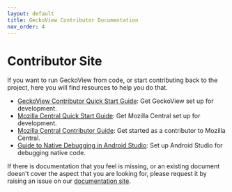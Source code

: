```yaml
---
layout: default
title: GeckoView Contributor Documentation
nav_order: 4
---
```


# Contributor Site

If you want to run GeckoView from code, or start contributing back to the project, here you will find resources to help you do that.

- [GeckoView Contributor Quick Start Guide](geckoview-quick-start): Get GeckoView set up for development.
- [Mozilla Central Quick Start Guide](mc-quick-start):
Get Mozilla Central set up for development.
- [Mozilla Central Contributor Guide](contributing-to-mc):
Get started as a contributor to Mozilla Central.
- [Guide to Native Debugging in Android Studio](native-debugging):
Set up Android Studio for debugging native code.

If there is documentation that you feel is missing, or an existing document doesn't cover the aspect that you are looking for, please request it by raising an issue on our [documentation site](https://github.com/mozilla/geckoview/issues).